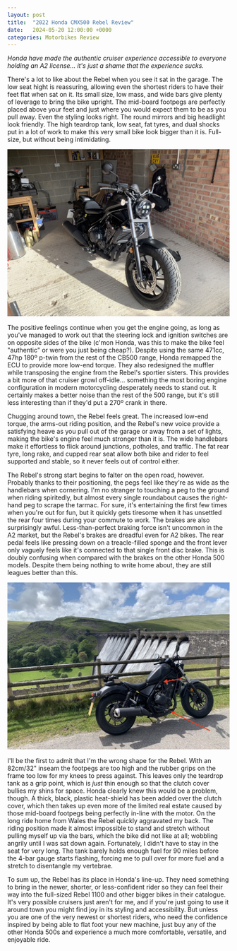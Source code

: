 ```yaml
---
layout: post
title:  "2022 Honda CMX500 Rebel Review"
date:   2024-05-20 12:00:00 +0000
categories: Motorbikes Review
---
```


*Honda have made the authentic cruiser experience accessible to everyone holding an A2 license... it's just a shame that the experience sucks.*

There's a lot to like about the Rebel when you see it sat in the garage. The low seat hight is reassuring, allowing even the shortest riders to have their feet flat when sat on it. Its small size, low mass, and wide bars give plenty of leverage to bring the bike upright. The mid-board footpegs are perfectly placed above your feet and just where you would expect them to be as you pull away. Even the styling looks right. The round mirrors and big headlight look friendly. The high teardrop tank, low seat, fat tyres, and dual shocks put in a lot of work to make this very small bike look bigger than it is. Full-size, but without being intimidating. 

![garage photo](/images/IMG_4431.jpeg)

The positive feelings continue when you get the engine going, as long as you've managed to work out that the steering lock and ignition switches are on opposite sides of the bike (c'mon Honda, was this to make the bike feel "authentic" or were you just being cheap?). Despite using the same 471cc, 47hp 180º p-twin from the rest of the CB500 range, Honda remapped the ECU to provide more low-end torque.  They also redesigned the muffler while transposing the engine from the Rebel's sportier sisters. This provides a bit more of that cruiser growl off-idle... something the most boring engine configuration in modern motorcycling desperately needs to stand out. It certainly makes a better noise than the rest of the 500 range, but it's still less interesting than if they'd put a 270º crank in there. 

Chugging around town, the Rebel feels great. The increased low-end torque, the arms-out riding position, and the Rebel's new voice provide a satisfying heave as you pull out of the garage or away from a set of lights, making the bike's engine feel much stronger than it is. The wide handlebars make it effortless to flick around junctions, potholes, and traffic. The fat rear tyre, long rake, and cupped rear seat allow both bike and rider to feel supported and stable, so it never feels out of control either. 

The Rebel's strong start begins to falter on the open road, however. Probably thanks to their positioning, the pegs feel like they're as wide as the handlebars when cornering. I'm no stranger to touching a peg to the ground when riding spiritedly, but almost every single roundabout causes the right-hand peg to scrape the tarmac. For sure, it's entertaining the first few times when you're out for fun, but it quickly gets tiresome when it has unsettled the rear four times during your commute to work. The brakes are also surprisingly awful. Less-than-perfect braking force isn't uncommon in the A2 market, but the Rebel's brakes are dreadful even for A2 bikes. The rear pedal feels like pressing down on a treacle-filled sponge and the front lever only vaguely feels like it's connected to that single front disc brake. This is doubly confusing when compared with the brakes on the other Honda 500 models. Despite them being nothing to write home about, they are still leagues better than this. 

![wales photo](/images/IMG_4436.jpeg)

I'll be the first to admit that I'm the wrong shape for the Rebel. With an 82cm/32" inseam the footpegs are too high and the rubber grips on the frame too low for my knees to press against. This leaves only the teardrop tank as a grip point, which is *just* thin enough so that the clutch cover bullies my shins for space. Honda clearly knew this would be a problem, though. A thick, black, plastic heat-shield has been added over the clutch cover, which then takes up even more of the limited real estate caused by those mid-board footpegs being perfectly in-line with the motor. On the long ride home from Wales the Rebel quickly aggravated my back. The riding position made it almost impossible to stand and stretch without pulling myself up via the bars, which the bike did not like at all; wobbling angrily until I was sat down again. Fortunately, I didn't have to stay in the seat for very long. The tank barely holds enough fuel for 90 miles before the 4-bar gauge starts flashing, forcing me to pull over for more fuel and a stretch to disentangle my vertebrae.

To sum up, the Rebel has its place in Honda's line-up. They need something to bring in the newer, shorter, or less-confident rider so they can feel their way into the full-sized Rebel 1100 and other bigger bikes in their catalogue. It's very possible cruisers just aren't for me, and if you're just going to use it around town you might find joy in its styling and accessibility. But unless you are one of the very newest or shortest riders, who need the confidence inspired by being able to flat foot your new machine, just buy any of the other Honda 500s and experience a much more comfortable, versatile, and enjoyable ride.
